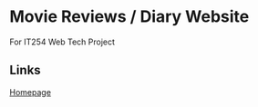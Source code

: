 # Movie Reviews / Diary Website

For IT254 Web Tech Project

## Links 
[Homepage](https://vinayakj02.github.io/Movie-site-IT254/homepage.html)
